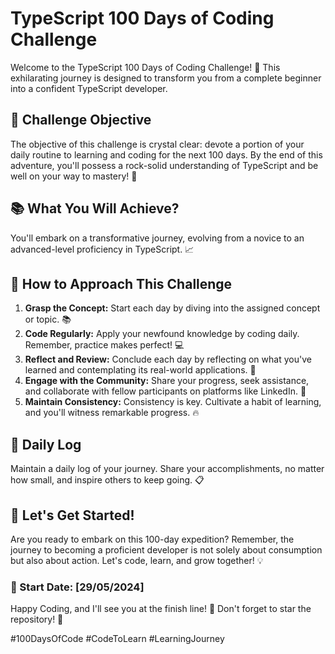# TypeScript 100 Days of Coding Challenge

Welcome to the TypeScript 100 Days of Coding Challenge! 🎉 This exhilarating journey is designed to transform you from a complete beginner into a confident TypeScript developer.

## 🎯 Challenge Objective

The objective of this challenge is crystal clear: devote a portion of your daily routine to learning and coding for the next 100 days. By the end of this adventure, you'll possess a rock-solid understanding of TypeScript and be well on your way to mastery! 🚀

## 📚 What You Will Achieve?

You'll embark on a transformative journey, evolving from a novice to an advanced-level proficiency in TypeScript. 📈

## 📖 How to Approach This Challenge

1. **Grasp the Concept:** Start each day by diving into the assigned concept or topic. 📚
2. **Code Regularly:** Apply your newfound knowledge by coding daily. Remember, practice makes perfect! 💻
3. **Reflect and Review:** Conclude each day by reflecting on what you've learned and contemplating its real-world applications. 🤔
4. **Engage with the Community:** Share your progress, seek assistance, and collaborate with fellow participants on platforms like LinkedIn. 🤝
5. **Maintain Consistency:** Consistency is key. Cultivate a habit of learning, and you'll witness remarkable progress. 🔥

## 📝 Daily Log

Maintain a daily log of your journey. Share your accomplishments, no matter how small, and inspire others to keep going. 📋

## 💪 Let's Get Started!

Are you ready to embark on this 100-day expedition? Remember, the journey to becoming a proficient developer is not solely about consumption but also about action. Let's code, learn, and grow together! 💡

### 📅 Start Date: [29/05/2024]

Happy Coding, and I'll see you at the finish line! 🏁 Don't forget to star the repository! 🌟

\#100DaysOfCode #CodeToLearn #LearningJourney
